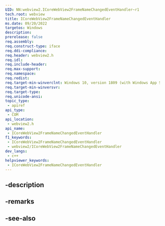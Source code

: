 ```yaml
---
UID: NN:webview2.ICoreWebView2FrameNameChangedEventHandler~r1
tech.root: webview
title: ICoreWebView2FrameNameChangedEventHandler
ms.date: 09/20/2022
targetos: Windows
description: 
prerelease: false
req.assembly: 
req.construct-type: iface
req.ddi-compliance: 
req.header: webview2.h
req.idl: 
req.include-header: 
req.max-support: 
req.namespace: 
req.redist: 
req.target-min-winverclnt: Windows 10, version 1809 (with Windows App SDK 1.1 or later)
req.target-min-winversvr: 
req.target-type: 
req.unicode-ansi: 
topic_type:
 - apiref
api_type:
 - COM
api_location:
 - webview2.h
api_name:
 - ICoreWebView2FrameNameChangedEventHandler
f1_keywords:
 - ICoreWebView2FrameNameChangedEventHandler
 - webview2/ICoreWebView2FrameNameChangedEventHandler
dev_langs:
 - c++
helpviewer_keywords:
 - ICoreWebView2FrameNameChangedEventHandler
---
```


## -description

## -remarks

## -see-also

